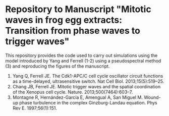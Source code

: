 # Repository to Manuscript "Mitotic waves in frog egg extracts: Transition from phase waves to trigger waves"

This repository provides the code used to carry out simulations using the model introduced by Yang and Ferrell (1-2) using a pseudospectral method (3) and reproducing the figures of the manuscript.

1. Yang Q, Ferrell JE. The Cdk1-APC/C cell cycle oscillator circuit functions as a time-delayed, ultrasensitive switch. Nat Cell Biol. 2013;15(5):519–25. 
2. Chang JB, Ferrell JE. Mitotic trigger waves and the spatial coordination of the Xenopus cell cycle. Nature. 2013;500(7464):603–7.
3. Montagne R, Hernández-García E, Amengual A, San Miguel M. Wound-up phase turbulence in the complex Ginzburg-Landau equation. Phys Rev E. 1997;56(1):151.
